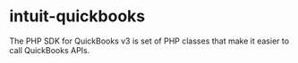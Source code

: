 # intuit-quickbooks
The PHP SDK for QuickBooks v3 is set of PHP classes that make it easier to call QuickBooks APIs.
